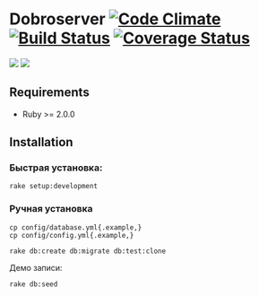 # Dobroserver [![Code Climate](https://codeclimate.com/github/ksevelyar/dobroserver.png)](https://codeclimate.com/github/ksevelyar/dobroserver) [![Build Status](https://travis-ci.org/ksevelyar/dobroserver.png?branch=master)](https://travis-ci.org/ksevelyar/dobroserver) [![Coverage Status](https://coveralls.io/repos/ksevelyar/dobroserver/badge.png?branch=master)](https://coveralls.io/r/ksevelyar/dobroserver?branch=master)

![](https://raw.github.com/ksevelyar/dobroserver/master/screenshots/dobroserver_edit.png)
![](https://raw.github.com/ksevelyar/dobroserver/master/screenshots/dobroserver_show.png)

## Requirements

* Ruby >= 2.0.0

## Installation

### Быстрая установка:

```
rake setup:development
```

### Ручная установка

```
cp config/database.yml{.example,}
cp config/config.yml{.example,}
```

```
rake db:create db:migrate db:test:clone
```

Демо записи:

```
rake db:seed
```
